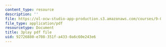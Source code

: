 ```yaml
---
content_type: resource
description: ''
file: https://ol-ocw-studio-app-production.s3.amazonaws.com/courses/9-04-sensory-systems-fall-2013/92726880e708351fa4330a6c60e243e6_n-NpJQgSLrk.pdf
file_type: application/pdf
resourcetype: Document
title: 3play pdf file
uid: 92726880-e708-351f-a433-0a6c60e243e6
---
```

